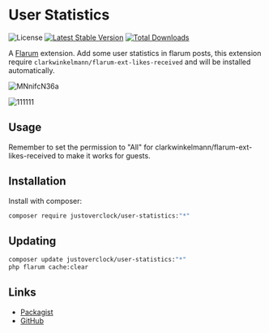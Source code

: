 # User Statistics

![License](https://img.shields.io/badge/license-MIT-blue.svg) [![Latest Stable Version](https://img.shields.io/packagist/v/justoverclock/user-statistics.svg)](https://packagist.org/packages/justoverclock/user-statistics) [![Total Downloads](https://img.shields.io/packagist/dt/justoverclock/user-statistics.svg)](https://packagist.org/packages/justoverclock/user-statistics)

A [Flarum](http://flarum.org) extension. Add some user statistics in flarum posts, this extension require `clarkwinkelmann/flarum-ext-likes-received` and will be installed automatically.

![MNnifcN36a](https://user-images.githubusercontent.com/79002016/154916388-503f2d13-377c-4462-869b-0a36ef29ca34.gif)

![111111](https://user-images.githubusercontent.com/79002016/154973427-7e1dbbfb-43a4-4d4e-a6a1-e9cc55d47950.png)



## Usage
Remember to set the permission to "All" for clarkwinkelmann/flarum-ext-likes-received to make it works for guests.

## Installation

Install with composer:

```sh
composer require justoverclock/user-statistics:"*"
```

## Updating

```sh
composer update justoverclock/user-statistics:"*"
php flarum cache:clear
```

## Links

- [Packagist](https://packagist.org/packages/justoverclock/user-statistics)
- [GitHub](https://github.com/justoverclockl/user-statistics)
